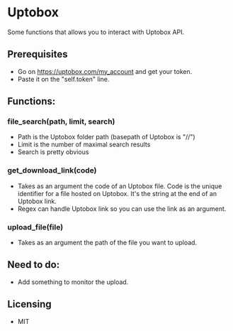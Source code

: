 # Uptobox

Some functions that allows you to interact with Uptobox API.

## Prerequisites

- Go on https://uptobox.com/my_account and get your token.
- Paste it on the "self.token" line.

## Functions:

### file_search(path, limit, search)

- Path is the Uptobox folder path (basepath of Uptobox is "//")
- Limit is the number of maximal search results
- Search is pretty obvious

### get_download_link(code)

- Takes as an argument the code of an Uptobox file. Code is the unique identifier for a file hosted on Uptobox. It's the string at the end of an Uptobox link.
- Regex can handle Uptobox link so you can use the link as an argument.

### upload_file(file)

- Takes as an argument the path of the file you want to upload.

## Need to do:

- Add something to monitor the upload.

## Licensing

- MIT
